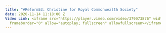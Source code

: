```yaml
---
title: "#Reform53: Christine for Royal Commonwealth Society"
date: 2020-11-14 11:18:00 Z
Video Link: <iframe src="https://player.vimeo.com/video/379073876" width="640" height="360"
  frameborder="0" allow="autoplay; fullscreen" allowfullscreen></iframe>
---
```



